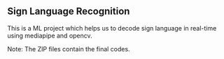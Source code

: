 ## Sign Language Recognition
This is a ML project which helps us to decode sign language in real-time using mediapipe and opencv.

Note:
The ZIP files contain the final codes.
